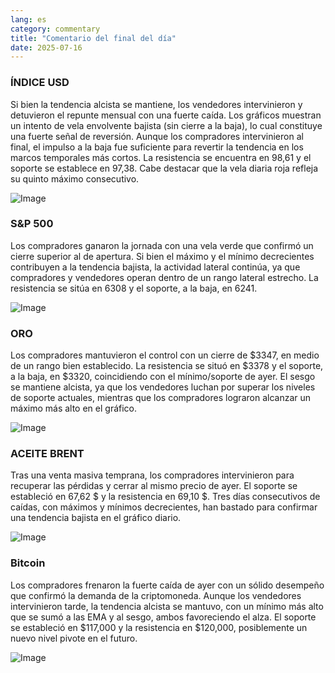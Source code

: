 ```yaml
---
lang: es
category: commentary
title: "Comentario del final del día"
date: 2025-07-16
---
```


### ÍNDICE USD

Si bien la tendencia alcista se mantiene, los vendedores intervinieron y detuvieron el repunte mensual con una fuerte caída. Los gráficos muestran un intento de vela envolvente bajista (sin cierre a la baja), lo cual constituye una fuerte señal de reversión. Aunque los compradores intervinieron al final, el impulso a la baja fue suficiente para revertir la tendencia en los marcos temporales más cortos. La resistencia se encuentra en 98,61 y el soporte se establece en 97,38. Cabe destacar que la vela diaria roja refleja su quinto máximo consecutivo.

![Image](https://markleighedu.github.io/img/Jul-2025/16-Jul-2025/usdindex.jpg)

### S&P 500

Los compradores ganaron la jornada con una vela verde que confirmó un cierre superior al de apertura. Si bien el máximo y el mínimo decrecientes contribuyen a la tendencia bajista, la actividad lateral continúa, ya que compradores y vendedores operan dentro de un rango lateral estrecho. La resistencia se sitúa en 6308 y el soporte, a la baja, en 6241.

![Image](https://markleighedu.github.io/img/Jul-2025/16-Jul-2025/sp500.jpg)

### ORO

Los compradores mantuvieron el control con un cierre de $3347, en medio de un rango bien establecido. La resistencia se situó en $3378 y el soporte, a la baja, en $3320, coincidiendo con el mínimo/soporte de ayer. El sesgo se mantiene alcista, ya que los vendedores luchan por superar los niveles de soporte actuales, mientras que los compradores lograron alcanzar un máximo más alto en el gráfico.

![Image](https://markleighedu.github.io/img/Jul-2025/16-Jul-2025/gold.jpg)

### ACEITE BRENT

Tras una venta masiva temprana, los compradores intervinieron para recuperar las pérdidas y cerrar al mismo precio de ayer. El soporte se estableció en 67,62 $ y la resistencia en 69,10 $. Tres días consecutivos de caídas, con máximos y mínimos decrecientes, han bastado para confirmar una tendencia bajista en el gráfico diario.

![Image](https://markleighedu.github.io/img/Jul-2025/16-Jul-2025/brentoil.jpg)

### Bitcoin

Los compradores frenaron la fuerte caída de ayer con un sólido desempeño que confirmó la demanda de la criptomoneda. Aunque los vendedores intervinieron tarde, la tendencia alcista se mantuvo, con un mínimo más alto que se sumó a las EMA y al sesgo, ambos favoreciendo el alza. El soporte se estableció en $117,000 y la resistencia en $120,000, posiblemente un nuevo nivel pivote en el futuro.

![Image](https://markleighedu.github.io/img/Jul-2025/16-Jul-2025/bitcoin.jpg)

